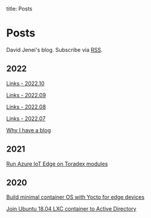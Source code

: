title: Posts

Posts
====

David Jenei's blog. Subscribe via [RSS](/feed.xml).

2022
----

[Links - 2022.10][links-2022-10]

[Links - 2022.09][links-2022-09]

[Links - 2022.08][links-2022-08]

[Links - 2022.07][links-2022-07]

[Why I have a blog][hello-world]

2021
----

[Run Azure IoT Edge on Toradex modules][azure-iot-edge]

2020
----
[Build minimal container OS with Yocto for edge devices][podman-yocto]

[Join Ubuntu 18.04 LXC container to Active Directory][ubuntu-lxc-ad]

[hello-world]: ./blog/hello-world.md "2022-04-19"
[azure-iot-edge]: ./blog/azure-iot-edge.md "2021-01-01"
[podman-yocto]: ./blog/podman-yocto.md "2020-02-01"
[ubuntu-lxc-ad]: ./blog/ubuntu-lxc-ad.md "2020-01-01"
[links-2022-10]: ./blog/links-2022-10.md "2022-10-27"
[links-2022-09]: ./blog/links-2022-09.md "2022-09-14"
[links-2022-08]: ./blog/links-2022-08.md "2022-08-12"
[links-2022-07]: ./blog/links-2022-07.md "2022-07-12"
